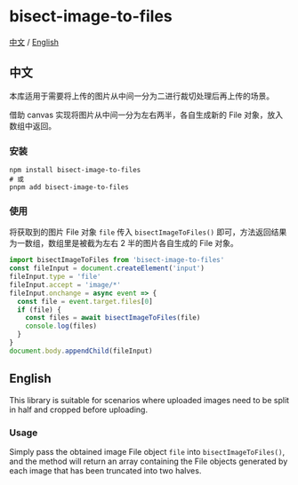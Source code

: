 # bisect-image-to-files

[中文](#1) / [English](#2)

## 中文

<a id="1"></a>
本库适用于需要将上传的图片从中间一分为二进行裁切处理后再上传的场景。

借助 canvas 实现将图片从中间一分为左右两半，各自生成新的 File 对象，放入数组中返回。

### 安装

```shell
npm install bisect-image-to-files
# 或
pnpm add bisect-image-to-files
```

### 使用

将获取到的图片 File 对象 `file` 传入 `bisectImageToFiles()` 即可，方法返回结果为一数组，数组里是被截为左右 2 半的图片各自生成的 File 对象。

```typescript
import bisectImageToFiles from 'bisect-image-to-files'
const fileInput = document.createElement('input')
fileInput.type = 'file'
fileInput.accept = 'image/*'
fileInput.onchange = async event => {
  const file = event.target.files[0]
  if (file) {
    const files = await bisectImageToFiles(file)
    console.log(files)
  }
}
document.body.appendChild(fileInput)
```

## English

<a id="2"></a>
This library is suitable for scenarios where uploaded images need to be split in half and cropped before uploading.

### Usage

Simply pass the obtained image File object `file` into `bisectImageToFiles()`, and the method will return an array containing the File objects generated by each image that has been truncated into two halves.

